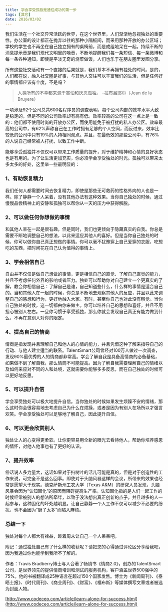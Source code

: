 ```yaml
---
title: 学会享受孤独是通往成功的第一步
tags: [其它]
date: 2016/03/02
---
```


我们生活在一个社交异常活跃的世界，在这个世界里，人们渐渐地忽视独处的重要性。办公室的设计都正在抛弃以往的那种小隔板间，而采用那种开放的办公区域；学校的学生也不再坐在自己独立拥有的桌椅前，而是成组地呆在一起。持续不断的消息提示音是我们现代文明里的噪音，不断地提醒我们每一条短信、每一条微博和每一条各种通知。即使是平淡无奇的烧菜做饭，人们也乐于在朋友圈里发图分享。

所有这些社交活动有一个直接的后果就是，我们基本不再拥有独处的时间。是的，人们都在说，融入社交圈是好事，与其他人交往可以丰富我们的生活，但是任何好的事情都应该有个度，不是吗？

> 人类所有的不幸都来源于害怕和厌恶孤独。
> –拉布吕耶尔（Jean de la Bruyere）

一项涉及92个公司总共600名程序员的调查表明，每个公司内部的效率水平大致是稳定的，但是不同的公司效率却有高有低。效率较高的公司在这一点上是一致的：他们都不使用时尚的开放办公区，而使用能免于被打扰的私人办公区。效率最高的公司中，有62%声称自己在工作时拥有足够的个人空间，而反过来，效率比较低的公司中只有19%的人持相同观点。并且，在最低效的那些公司中，有76%的人说自己经常被人打扰，以致工作中断。

能够享受孤独并不仅仅可以带来工作质量的提升，对于维护精神和心情的良好状态也是有用的。为了让生活更加充实，你必须学会享受独处的时光。孤独可以带来太多太多的好处，这里举一些最明显的：

### 1、有助恢复精力

我们任何人都需要时间去恢复精力，即使是那些无可救药的性格外向的人也是一样。除了静静一个人呆着，没有其他办法有这种效果。当你自己独处的时候，通过慢慢品尝精神上的安静和孤独可以帮你从一天的压力中获得解脱。

### 2、可以做任何你想做的事情

和其他人呆在一起是很有趣，但是同时，我们也更倾向于隐藏真实的自我。你总是需要不断地调整自己的想法，以此来适应其他人的喜好。但是当你自己独处的时候，你可以做你自己真正想做的事情。你可以毫不犹豫穿上自己爱穿的衣服，吃想吃的东西，把时间花在自己认为值得的事情上。

### 3、学会相信自己

自由并不仅仅是做自己想做的事情，更是相信自己的直觉、了解自己直觉的能力，并且不考虑任何外界的影响或者压力。独处可以帮助你对自己建立一个更真实的了解，教会你相信自己：了解自己是谁，自己知道些什么，什么样的事情是适合自己的。当和其他人在一起的时候，你总是不断地去观察其他人的反应，并且以此来调整自己的感想和行为，更好地融入大家。有时，甚至你自己也对此没有察觉。当你自己独处的时候，这一切都由你来做主。你可以培养自己的思想和喜好，并且不用担心被别人左右。一旦你习惯于享受孤独，那么你就会发现自己真正有能力做到什么，不再在意别人对你的限定。

### 4、提高自己的情商

情商是指发现并且理解自己和他人的心情的能力，并且凭借这种了解来指导自己的行动、与他人建立适当的联系。TalentSmart公司曾经对100万人做过一次调查，发现90%最优秀的人的情商都非常高。学会了解自我是具备高情商的必备基础，如果做不到了解自我，那么情商不可能提高。因为了解自我需要理解自己的情绪以及如何来应对不同的人和处境，这就需要你能够多多反思，而在自己独处的时候可以更好地反思。

### 5、可以提升自信

学会享受独处可以极大地提升自信。当你独处的时候如果发生烦躁不安的情绪，那么这时你会很容易地去考虑自己为什么在烦躁，或者是因为有别人在场所以才强言欢笑。学会享受独处可以足够地了解自己，因此提升自信。

### 6、可以更会欣赏别人

独处让人的心变得更柔软。让你更容易用全新的眼光去看待他人，帮助你培养感恩的情怀，对他人他事也有了更好的认识。

### 7、提升效率

俗话说人多力量大，这话如果对于扫树叶的活儿可能是真的，但是对于创造性的工作来说，可完全不是这么回事。即使对于头脑风暴这样的会议，所带来的效果也经常是愿望大于现实。德克萨斯州工农大学（Texas A&M）的研究人员发现，头脑风暴会因为“认知固化”的原因而阻碍提高生产率。认知固化指的是人们一起工作的时候经常被别人的想法所牵绊，以致于没法想出真正创新的点子。并且越多的人一起参与，这种固化的坏处越明显。让自己静静一个人工作不仅可以减少不必要的纷扰，也不会因为“厨子太多”而陷入麻烦。

### 总结一下

独处对每个人都大有裨益，趁着周末让自己一个人呆呆吧。

附记：通过独处自己有了什么样的收获呢？请把您的心得通过评论区分享给我吧，因为我通过你也能学到我所不了解的。

作者：Travis Bradberry博士与人合著了畅销书《情商2.0》，创办的TalentSmart公司，是世界领先的提供情商培训和测试的服务机构，客户涵盖世界500强中的75%。他的书被翻译成25种语言在超过150个国家发售。博士为《新闻周刊》、《泰晤士报》、《时代周刊》、《商业周刊》、《财富》、《福布斯》等媒体撰写文章或者被选为封面人物。

[http://www.codeceo.com/article/learn-alone-for-success.html](http://www.codeceo.com/article/learn-alone-for-success.html)

